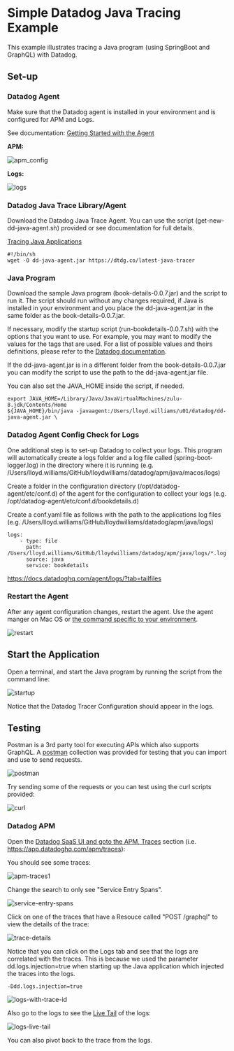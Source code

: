 # Simple Datadog Java Tracing Example 

This example illustrates tracing a Java program (using SpringBoot and GraphQL) with Datadog. 

## Set-up

### Datadog Agent

Make sure that the Datadog agent is installed in your environment and is configured for APM and Logs.

See documentation: [Getting Started with the Agent](https://docs.datadoghq.com/getting_started/agent/)

**APM:**

![apm_config](./images/apm_config.png)

**Logs:**

![logs](images/logs_config.png)

### Datadog Java Trace Library/Agent

Download the Datadog Java Trace Agent. You can use the script (get-new-dd-java-agent.sh) provided or see documentation for full details.

[Tracing Java Applications](https://docs.datadoghq.com/tracing/setup_overview/setup/java)

```
#!/bin/sh
wget -O dd-java-agent.jar https://dtdg.co/latest-java-tracer
```

### Java Program

Download the sample Java program (book-details-0.0.7.jar) and the script to run it. The script should run without any changes required, if Java is installed in your environment and you place the dd-java-agent.jar in the same folder as the book-details-0.0.7.jar.  

If necessary, modify the startup script (run-bookdetails-0.0.7.sh) with the options that you want to use. For example, you may want to modify the values for the tags that are used. For a list of possible values and theirs definitions, please refer to the [Datadog documentation](https://docs.datadoghq.com/tracing/setup_overview/setup/java/?tab=otherenvironments#configuration). 

If the dd-java-agent.jar is in a different folder from the book-details-0.0.7.jar you can modify the script to use the path to the dd-java-agent.jar file.

You can also set the JAVA_HOME inside the script, if needed.

```
export JAVA_HOME=/Library/Java/JavaVirtualMachines/zulu-8.jdk/Contents/Home
${JAVA_HOME}/bin/java -javaagent:/Users/lloyd.williams/u01/datadog/dd-java-agent.jar \
```

### Datadog Agent Config Check for Logs

One additional step is to set-up Datadog to collect your logs. This program will automatically create a logs folder and a log file called (spring-boot-logger.log) in the directory where it is running (e.g. /Users/lloyd.williams/GitHub/lloydwilliams/datadog/apm/java/macos/logs)

Create a folder in the configuration directory (/opt/datadog-agent/etc/conf.d) of the agent for the configuration to collect your logs (e.g. /opt/datadog-agent/etc/conf.d/bookdetails.d)

Create a conf.yaml file as follows with the path to the applications log files (e.g. /Users/lloyd.williams/GitHub/lloydwilliams/datadog/apm/java/logs)

```
logs:
    - type: file
      path: /Users/lloyd.williams/GitHub/lloydwilliams/datadog/apm/java/logs/*.log
      source: java
      service: bookdetails
```

https://docs.datadoghq.com/agent/logs/?tab=tailfiles

### Restart the Agent

After any agent configuration changes, restart the agent. Use the agent manger on Mac OS or [the command specific to your environment](https://docs.datadoghq.com/agent/guide/agent-commands/?tab=agentv6v7#restart-the-agent). 

 

![restart](images/restart.png)



## Start the Application

Open a terminal, and start the Java program by running the script from the command line: 

![startup](images/startup.png)

Notice that the Datadog Tracer Configuration should appear in the logs. 

## Testing

Postman is a 3rd party tool for executing APIs which also supports GraphQL. A [postman](https://www.postman.com/) collection was provided for testing that you can import and use to send requests.

![postman](images/postman.png)

Try sending some of the requests or you can test using the curl scripts provided:

![curl](images/curl.png)

### Datadog APM

Open the [Datadog SaaS UI and goto the APM, Traces](https://app.datadoghq.com/apm/traces) section (i.e. https://app.datadoghq.com/apm/traces):

You should see some traces:

![apm-traces1](images/apm-traces1.png)

Change the search to only see "Service Entry Spans".

![service-entry-spans](images/service-entry-spans.png)

Click on one of the traces that have a Resouce called "POST /graphql" to view the details of the trace:

![trace-details](images/trace-details.png)

Notice that you can click on the Logs tab and see that the logs are correlated with the traces. This is because we used the parameter dd.logs.injection=true when starting up the Java application which injected the traces into the logs.

```
-Ddd.logs.injection=true
```

![logs-with-trace-id](images/logs-with-trace-id.png)

Also go to the logs to see the [Live Tail](https://app.datadoghq.com/logs/livetail) of the logs:

![logs-live-tail](images/logs-live-tail.png)

You can also pivot back to the trace from the logs. 





